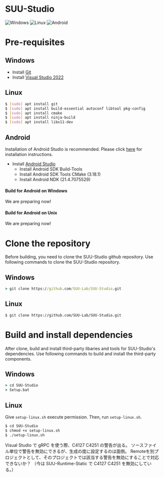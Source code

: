 # SUU-Studio

![Windows](https://github.com/SUU-Lab/SUU-Studio/actions/workflows/windows.yml/badge.svg)
![Linux](https://github.com/SUU-Lab/SUU-Studio/actions/workflows/linux.yml/badge.svg)
![Android](https://github.com/SUU-Lab/SUU-Studio/actions/workflows/android.yml/badge.svg)

# Pre-requisites

## Windows
- Install [Git](https://git-scm.com/download/win)
- Install [Visual Studio 2022](https://visualstudio.microsoft.com/ja/vs/whatsnew/)

## Linux
```sh
$ [sudo] apt install git
$ [sudo] apt install build-essential autoconf libtool pkg-config
$ [sudo] apt install cmake
$ [sudo] apt install ninja-build
$ [sudo] apt install libx11-dev
```

## Android

Installation of Android Studio is recommended. Please click [here](https://developer.android.com/studio/install) for installation instructions.

- Install [Android Studio](https://developer.android.com/studio)
    - Install Android SDK Build-Tools
    - Install Android SDK Tools CMake (3.18.1)
    - Install Android NDK (21.4.7075529)

#### Build for Android on Windows
We are preparing now!

#### Build for Android on Unix
We are preparing now!


# Clone the repository
Before building, you need to clone the SUU-Studio github repository. Use following commands to clone the SUU-Studio repository.

## Windows
```cmd
> git clone https://github.com/SUU-Lab/SUU-Studio.git
```
## Linux
```sh
$ git clone https://github.com/SUU-Lab/SUU-Studio.git
```

# Build and install dependencies
After clone, build and install third-party libaries and tools for SUU-Studio's dependencies. Use following commands to build and install the third-party components.

## Windows
```cmd
> cd SUU-Studio
> Setup.bat
```
## Linux
Give `setup-linux.sh` execute permission. Then, run `setup-linux.sh`.
```sh
$ cd SUU-Studio
$ chmod +x setup-linux.sh
$ ./setup-linux.sh
```

Visual Studio で gRPC を使う際、C4127 C4251 の警告が出る。
ソースファイル単位で警告を無効にできるが、生成の度に設定するのは面倒。
Remoteを別プロジェクトとして、そのプロジェクトでは該当する警告を無効にすることで対応できないか？
（今は SUU-Runtime-Static で C4127 C4251 を無効にしている。）
